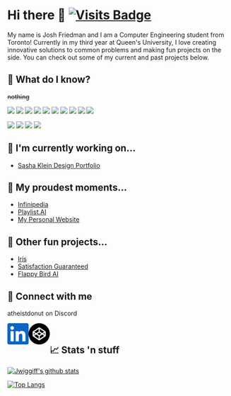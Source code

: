 # Hi there 👋 [![Visits Badge](https://badges.pufler.dev/visits/pujux/badge-it)](https://badges.pufler.dev)

My name is Josh Friedman and I am a Computer Engineering student from Toronto! Currently in my third year at Queen's University, I love creating innovative solutions to common problems and making fun projects on the side. You can check out some of my current and past projects below.

## &#129504; What do I know?
~~nothing~~

![](https://img.shields.io/badge/Language-JavaScript-informational?style=flat&logo=JavaScript&logoColor=white&color=brightgreen)
![](https://img.shields.io/badge/Language-TypeScript-informational?style=flat&logo=TypeScript&logoColor=white&color=brightgreen)
![](https://img.shields.io/badge/Language-HTML5-informational?style=flat&logo=HTML5&logoColor=white&color=brightgreen)
![](https://img.shields.io/badge/Language-CSS3-informational?style=flat&logo=CSS3&logoColor=white&color=brightgreen)
![](https://img.shields.io/badge/Language-React-informational?style=flat&logo=React&logoColor=white&color=brightgreen)
![](https://img.shields.io/badge/Language-Flutter-informational?style=flat&logo=Flutter&logoColor=white&color=yellow)
![](https://img.shields.io/badge/Language-Java-informational?style=flat&logo=Java&logoColor=white&color=orange)
![](https://img.shields.io/badge/Language-SQL-informational?style=flat&logo=SQL&logoColor=white&color=orange)
![](https://img.shields.io/badge/Language-C-informational?style=flat&logo=C&logoColor=white&color=red)
![](https://img.shields.io/badge/Language-Python-informational?style=flat&logo=python&logoColor=white&color=red)

![](https://img.shields.io/badge/Tool-Git-informational?style=flat&logo=Git&logoColor=white&color=brightgreen)
![](https://img.shields.io/badge/Tool-AWS-informational?style=flat&logo=amazonaws&logoColor=white&color=brightgreen)
![](https://img.shields.io/badge/Tool-Firebase-informational?style=flat&logo=Firebase&logoColor=white&color=brightgreen)
![](https://img.shields.io/badge/Tool-Linux-informational?style=flat&logo=Linux&logoColor=white&color=yellow)

## &#x1F6A7; I'm currently working on...
- [Sasha Klein Design Portfolio](https://github.com/jwiggiff/sasha-klein)

## &#128084; My proudest moments...
- [Infinipedia](https://github.com/Jwiggiff/infinipedia)
- [Playlist.AI](https://github.com/ethanwhitcher/playlist.ai)
- [My Personal Website](https://joshfriedman.dev)

## &#127881; Other fun projects...
- [Iris](https://github.com/Jwiggiff/QHacks22)
- [Satisfaction Guaranteed](https://Jwiggiff.github.io/Satisfaction-Guaranteed)
- [Flappy Bird AI](https://github.com/Jwiggiff/AI-Flappy-Bird)

## &#x1F4F2; Connect with me

atheistdonut on Discord

<a href="https://www.linkedin.com/in/josh-friedman-1b9222199/">
  <img align="left" alt="Linkedin" src="/assets/linkedin.svg" />
</a>
<a href="https://codepen.io/jwiggiff">
  <img align="left" alt="CodePen" src="/assets/codepen.svg" />
</a>

<br />

## &#x1F4C8; Stats 'n stuff
[![Jwiggiff's github stats](https://github-readme-stats.vercel.app/api?username=jwiggiff&count_private=true&show_icons=true&include_all_commits=true&theme=dark&hide_border=true)](https://github.com/anuraghazra/github-readme-stats)

[![Top Langs](https://github-readme-stats.vercel.app/api/top-langs/?username=jwiggiff&layout=compact&theme=dark&hide_border=true)](https://github.com/anuraghazra/github-readme-stats)


[1]: https://www.linkedin.com/in/josh-friedman-1b9222199/
[2]: https://codepen.io/jwiggiff

<!--
**Jwiggiff/Jwiggiff** is a ✨ _special_ ✨ repository because its `README.md` (this file) appears on your GitHub profile.

Here are some ideas to get you started:

- 🔭 I’m currently working on ...
- 🌱 I’m currently learning ...
- 👯 I’m looking to collaborate on ...
- 🤔 I’m looking for help with ...
- 💬 Ask me about ...
- 📫 How to reach me: ...
- 😄 Pronouns: ...
- ⚡ Fun fact: ...
-->
